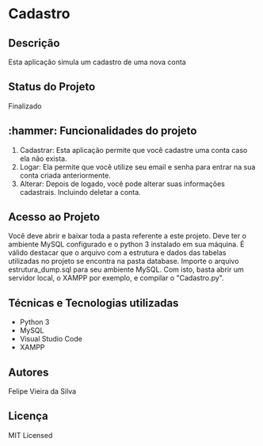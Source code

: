 <h1> Cadastro</h1>

<h2>Descrição</h2>

<p> 
  Esta aplicação simula um cadastro de uma nova conta 
</p>

<h2>Status do Projeto</h2>

<p>
  Finalizado
</p>

<h2>:hammer: Funcionalidades do projeto</h2>

<ol>
<li> Cadastrar: Esta aplicação permite que você cadastre uma conta caso ela não exista.</li>
<li> Logar: Ela permite que você utilize seu email e senha para entrar na sua conta criada anteriormente. </li>

<li> Alterar: Depois de logado, você pode alterar suas informações cadastrais. Incluindo deletar a conta.
</li>
</ol>


<h2>Acesso ao Projeto </h2>

<p>
  Você deve abrir e baixar toda a pasta referente a este projeto. Deve ter o ambiente MySQL configurado e o python 3 instalado 
  em sua máquina. É válido destacar que o arquivo com a estrutura e dados das tabelas utilizadas no projeto se encontra na pasta 
  database. Importe o arquivo estrutura_dump.sql para seu ambiente MySQL. Com isto, basta abrir um servidor local, o XAMPP por exemplo,
  e compilar o "Cadastro.py".
</p>

<h2>Técnicas e Tecnologias utilizadas</h2>

<ul>
  <li>
    Python 3
  </li>
  
  <li>
    MySQL
  </li>

  <li>
    Visual Studio Code
  </li>

  <li>
    XAMPP
  </li>
  
</ul>

<h2>
  Autores
</h2>

Felipe Vieira da Silva

<h2>
  Licença
</h2>

<p>MIT Licensed</p>

